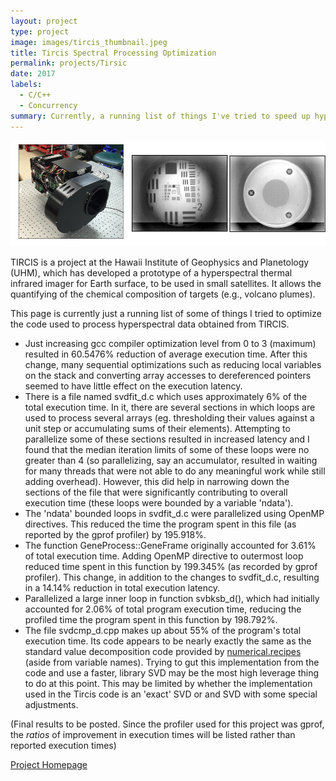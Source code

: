 ```yaml
---
layout: project
type: project
image: images/tircis_thumbnail.jpeg
title: Tircis Spectral Processing Optimization 
permalink: projects/Tirsic
date: 2017
labels:
  - C/C++
  - Concurrency
summary: Currently, a running list of things I've tried to speed up hyperspectral data processing software used by the Hawaii Institute of Geophysics and Planetology.
---
```

<img class="ui image" src="../images/tircis.jpeg">

TIRCIS is a project at the Hawaii Institute of Geophysics and Planetology (UHM), which has developed a prototype of a hyperspectral thermal infrared imager for Earth surface, to be used in small satellites. It allows the quantifying of the chemical composition of targets (e.g., volcano plumes).

This page is currently just a running list of some of things I tried to optimize the code used to process hyperspectral data obtained from TIRCIS.

* Just increasing gcc compiler optimization level from 0 to 3 (maximum) resulted in 60.5476% reduction of average execution time. After this change, many sequential optimizations such as reducing local variables on the stack and converting array accesses to dereferenced pointers seemed to have little effect on the execution latency. 
* There is a file named svdfit_d.c which uses approximately 6% of the total execution time. In it, there are several sections in which loops are used to process several arrays (eg. thresholding their values against a unit step or accumulating sums of their elements). Attempting to parallelize some of these sections resulted in increased latency and I found that the median iteration limits of some of these loops were no greater than 4 (so parallelizing, say an accumulator, resulted in waiting for many threads that were not able to do any meaningful work while still adding overhead). However, this did help in narrowing down the sections of the file that were significantly contributing to overall execution time (these loops were bounded by a variable 'ndata').
* The 'ndata' bounded loops in svdfit_d.c were parallelized using OpenMP directives. This reduced the time the program spent in this file (as reported by the gprof profiler) by 195.918%.
* The function GeneProcess::GeneFrame originally accounted for 3.61% of total execution time. Adding OpenMP directive to outermost loop reduced time spent in this function by 199.345% (as recorded by gprof profiler). This change, in addition to the changes to svdfit_d.c, resulting in a 14.14% reduction in total execution latency. 
* Parallelized a large inner loop in function svbksb_d(), which had initially accounted for 2.06% of total program execution time, reducing the profiled time the program spent in this function by 198.792%.
* The file svdcmp_d.cpp makes up about 55% of the program's total execution time. Its code appears to be nearly exactly the same as the standard value decomposition code provided by [numerical.recipes](http://numerical.recipes/webnotes/nr3web2.pdf) (aside from variable names). Trying to gut this implementation from the code and use a faster, library SVD may be the most high leverage thing to do at this point. This may be limited by whether the implementation used in the Tircis code is an 'exact' SVD or and SVD with some special adjustments.   


(Final results to be posted. Since the profiler used for this project was gprof, the *ratios* of improvement in execution times will be listed rather than reported execution times)

[Project Homepage](http://www.higp.hawaii.edu/~harold/tircis_doc/index.html)



